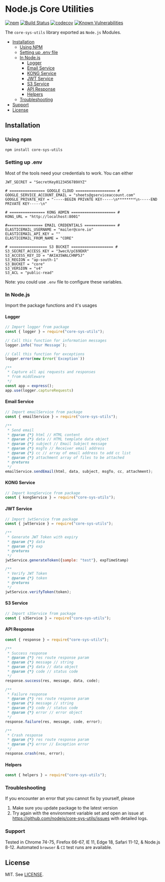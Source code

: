 # Node.js Core Utilities

[![npm](https://img.shields.io/npm/v/core-sys-utils.svg?style=flat-square)](https://npmjs.org/package/core-sys-utils)
[![Build Status](https://img.shields.io/github/actions/workflow/status/nodejs/core-sys-utils/nodejs.yml?branch=main&style=flat-square)](https://github.com/gowtham1099/core-sys-utils)
[![codecov](https://img.shields.io/codecov/c/github/nodejs/core-sys-utils.svg?style=flat-square)](https://codecov.io/gh/nodejs/core-sys-utils)
[![Known Vulnerabilities](https://snyk.io/test/github/nodejs/core-sys-utils/badge.svg?style=flat-square)](https://snyk.io/test/github/nodejs/core-sys-utils)

The `core-sys-utils` library exported as `Node.js` Modules.

<!-- TOC -->

-   [Installation](#installation)
    -   [Using NPM](#using-npm)
    -   [Setting up .env file](#setting-up-env)
    -   [In Node.js](#in-node-js)
        -   [Logger](#logger)
        -   [Email Service](#email-service)
        -   [KONG Service](#kong-service)
        -   [JWT Service](#jwt-service)
        -   [S3 Service](#s3-service)
        -   [API Response](#api-response)
        -   [Helpers](#helpers)
    -   [Troubleshooting](#troubleshooting)
-   [Support](#support)
-   [License](#license)

<!-- /TOC -->

## Installation

### Using npm

```sh
npm install core-sys-utils
```

### Setting up .env

Most of the tools need your credentials to work. You can either

```
JWT_SECRET = "SecretKey0123456789XYZ"

# ================ GOOGLE CLOUD ================== #
GOOGLE_SERVICE_ACCOUNT_EMAIL = "sheets@gserviceaccount.com"
GOOGLE_PRIVATE_KEY = "-----BEGIN PRIVATE KEY-----\n********\n-----END PRIVATE KEY-----\n"

# ================ KONG ADMIN ==================== #
KONG_URL = "http://localhost:8001"

#================ EMAIL CREDENTIALS ============== #
ELASTICEMAIL_USERNAME = "mailer@core.io"
ELASTICEMAIL_API_KEY = ""
ELASTICEMAIL_FROM_NAME = "CORE"

# ================= S3 BUCKET =================== #
S3_SECRET_ACCESS_KEY = "3wecX/pC69EKR"
S3_ACCESS_KEY_ID = "AKIA35WALCHNP5J"
S3_REGION = "ap-south-1"
S3_BUCKET = "core"
S3_VERSION = "v4"
S3_ACL = "public-read"
```

Note: you could use `.env` file to configure these variables.

### In Node.js

Import the package functions and it's usages

#### Logger

```js
// Import logger from package
const { logger } = require("core-sys-utils");

// Call this function for information messages
logger.info(`Your Message`);

// Call this function for exceptions
logger.error(new Error(`Exception`))

/**
 * Capture all api requests and responses
 * from middleware
 */
const app = express();
app.use(logger.captureRequests)
```

#### Email Service

```js
// Import emailService from package
const { emailService } = require("core-sys-utils");

/**
 * Send email
 * @param {*} html // HTML content
 * @param {*} data // HTML template data object
 * @param {*} subject // Email Subject message
 * @param {*} msgTo // Receiver email address
 * @param {*} cc // array of email address to add cc list
 * @param {*} attachment array of files to be attached
 * @returns
 */
emailService.sendEmail(html, data, subject, msgTo, cc, attachment);

```

#### KONG Service

```js
// Import kongService from package
const { kongService } = require("core-sys-utils");
```

#### JWT Service

```js
// Import jwtService from package
const { jwtService } = require("core-sys-utils");

/**
 * Generate JWT Token with expiry
 * @param {*} data
 * @param {*} exp
 * @returns
 */
jwtService.generateToken({sample: "test"}, expTimeStamp)

/**
 * Verify JWT Token
 * @param {*} token
 * @returns
 */
jwtService.verifyToken(token);


```

#### S3 Service

```js
// Import s3Service from package
const { s3Service } = require("core-sys-utils");
```

#### API Response

```js
const { response } = require("core-sys-utils");

/**
 * Success response
 * @param {*} res route response param
 * @param {*} message // string
 * @param {*} data // data object
 * @param {*} code // status code
 */
response.success(res, message, data, code);

/**
 * Failure response
 * @param {*} res route response param
 * @param {*} message // string
 * @param {*} code // status code
 * @param {*} error // error object 
 */
response.failure(res, message, code, error);

/**
 * Crash response
 * @param {*} res route response param
 * @param {*} error // Exception error
 */
response.crash(res, error);

```

#### Helpers

```js
const { helpers } = require("core-sys-utils");
```

### Troubleshooting

If you encounter an error that you cannot fix by yourself, please

1. Make sure you update package to the latest version
2. Try again with the environment variable set and
   open an issue at https://github.com/nodejs/core-sys-utils/issues with
   detailed logs.

### Support

Tested in Chrome 74-75, Firefox 66-67, IE 11, Edge 18, Safari 11-12, & Node.js 8-12.
Automated `browser` & `CI` test runs are available.

## License

MIT. See [LICENSE](./LICENSE).
